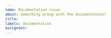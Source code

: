 ```yaml
---
name: Documentation issue
about: Something wrong with the documentation?
title:
labels: documentation
assignees:
---
```

